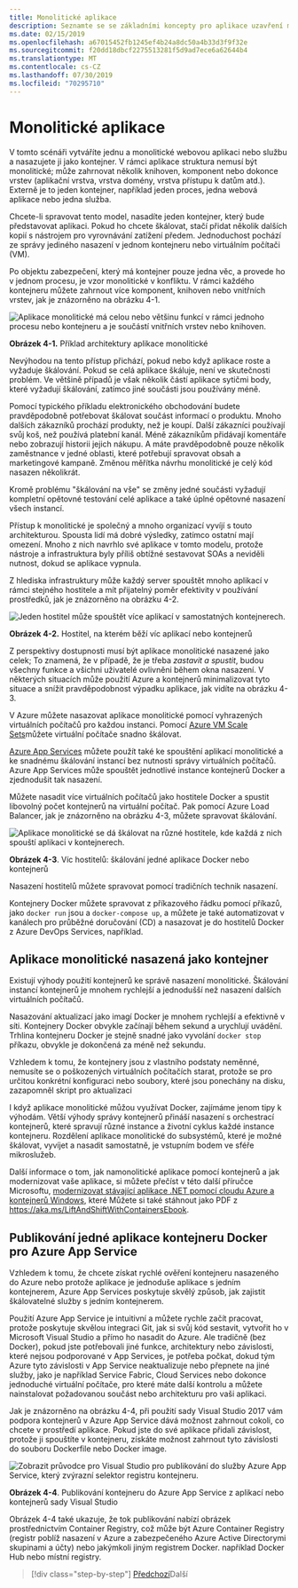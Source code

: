 ```yaml
---
title: Monolitické aplikace
description: Seznamte se se základními koncepty pro aplikace uzavření monolitické.
ms.date: 02/15/2019
ms.openlocfilehash: a67015452fb1245ef4b24a8dc50a4b33d3f9f32e
ms.sourcegitcommit: f20dd18dbcf2275513281f5d9ad7ece6a62644b4
ms.translationtype: MT
ms.contentlocale: cs-CZ
ms.lasthandoff: 07/30/2019
ms.locfileid: "70295710"
---
```

# <a name="monolithic-applications"></a>Monolitické aplikace

V tomto scénáři vytváříte jednu a monolitické webovou aplikaci nebo službu a nasazujete ji jako kontejner. V rámci aplikace struktura nemusí být monolitické; může zahrnovat několik knihoven, komponent nebo dokonce vrstev (aplikační vrstva, vrstva domény, vrstva přístupu k datům atd.). Externě je to jeden kontejner, například jeden proces, jedna webová aplikace nebo jedna služba.

Chcete-li spravovat tento model, nasadíte jeden kontejner, který bude představovat aplikaci. Pokud ho chcete škálovat, stačí přidat několik dalších kopií s nástrojem pro vyrovnávání zatížení předem. Jednoduchost pochází ze správy jediného nasazení v jednom kontejneru nebo virtuálním počítači (VM).

Po objektu zabezpečení, který má kontejner pouze jedna věc, a provede ho v jednom procesu, je vzor monolitické v konfliktu. V rámci každého kontejneru můžete zahrnout více komponent, knihoven nebo vnitřních vrstev, jak je znázorněno na obrázku 4-1.

![Aplikace monolitické má celou nebo většinu funkcí v rámci jednoho procesu nebo kontejneru a je součástí vnitřních vrstev nebo knihoven.](./media/image1.png)

**Obrázek 4-1.** Příklad architektury aplikace monolitické

Nevýhodou na tento přístup přichází, pokud nebo když aplikace roste a vyžaduje škálování. Pokud se celá aplikace škáluje, není ve skutečnosti problém. Ve většině případů je však několik částí aplikace sytičmi body, které vyžadují škálování, zatímco jiné součásti jsou používány méně.

Pomocí typického příkladu elektronického obchodování budete pravděpodobně potřebovat škálovat součást informací o produktu. Mnoho dalších zákazníků prochází produkty, než je koupí. Další zákazníci používají svůj koš, než používá platební kanál. Méně zákazníkům přidávají komentáře nebo zobrazují historii jejich nákupu. A máte pravděpodobně pouze několik zaměstnance v jedné oblasti, které potřebují spravovat obsah a marketingové kampaně. Změnou měřítka návrhu monolitické je celý kód nasazen několikrát.

Kromě problému "škálování na vše" se změny jedné součásti vyžadují kompletní opětovné testování celé aplikace a také úplné opětovné nasazení všech instancí.

Přístup k monolitické je společný a mnoho organizací vyvíjí s touto architekturou. Spousta lidí má dobré výsledky, zatímco ostatní mají omezení. Mnoho z nich navrhlo své aplikace v tomto modelu, protože nástroje a infrastruktura byly příliš obtížné sestavovat SOAs a neviděli nutnost, dokud se aplikace vypnula.

Z hlediska infrastruktury může každý server spouštět mnoho aplikací v rámci stejného hostitele a mít přijatelný poměr efektivity v používání prostředků, jak je znázorněno na obrázku 4-2.

![Jeden hostitel může spouštět více aplikací v samostatných kontejnerech.](./media/image2.png)

**Obrázek 4-2.** Hostitel, na kterém běží víc aplikací nebo kontejnerů

Z perspektivy dostupnosti musí být aplikace monolitické nasazené jako celek; To znamená, že v případě, že je třeba *zastavit a spustit*, budou všechny funkce a všichni uživatelé ovlivněni během okna nasazení. V některých situacích může použití Azure a kontejnerů minimalizovat tyto situace a snížit pravděpodobnost výpadku aplikace, jak vidíte na obrázku 4-3.

V Azure můžete nasazovat aplikace monolitické pomocí vyhrazených virtuálních počítačů pro každou instanci. Pomocí [Azure VM Scale Sets](https://docs.microsoft.com/azure/virtual-machine-scale-sets/)můžete virtuální počítače snadno škálovat.

[Azure App Services](https://azure.microsoft.com/services/app-service/) můžete použít také ke spouštění aplikací monolitické a ke snadnému škálování instancí bez nutnosti správy virtuálních počítačů. Azure App Services může spouštět jednotlivé instance kontejnerů Docker a zjednodušit tak nasazení.

Můžete nasadit více virtuálních počítačů jako hostitele Docker a spustit libovolný počet kontejnerů na virtuální počítač. Pak pomocí Azure Load Balancer, jak je znázorněno na obrázku 4-3, můžete spravovat škálování.

![Aplikace monolitické se dá škálovat na různé hostitele, kde každá z nich spouští aplikaci v kontejnerech.](./media/image3.png)

**Obrázek 4-3**. Víc hostitelů: škálování jedné aplikace Docker nebo kontejnerů

Nasazení hostitelů můžete spravovat pomocí tradičních technik nasazení.

Kontejnery Docker můžete spravovat z příkazového řádku pomocí příkazů, jako `docker run` jsou a `docker-compose up`, a můžete je také automatizovat v kanálech pro průběžné doručování (CD) a nasazovat je do hostitelů Docker z Azure DevOps Services, například.

## <a name="monolithic-application-deployed-as-a-container"></a>Aplikace monolitické nasazená jako kontejner

Existují výhody použití kontejnerů ke správě nasazení monolitické. Škálování instancí kontejnerů je mnohem rychlejší a jednodušší než nasazení dalších virtuálních počítačů.

Nasazování aktualizací jako imagí Docker je mnohem rychlejší a efektivně v síti. Kontejnery Docker obvykle začínají během sekund a urychlují uvádění. Trhlina kontejneru Docker je stejně snadné jako vyvolání `docker stop` příkazu, obvykle je dokončená za méně než sekundu.

Vzhledem k tomu, že kontejnery jsou z vlastního podstaty neměnné, nemusíte se o poškozených virtuálních počítačích starat, protože se pro určitou konkrétní konfiguraci nebo soubory, které jsou ponechány na disku, zazapomněl skript pro aktualizaci

I když aplikace monolitické můžou využívat Docker, zajímáme jenom tipy k výhodám. Větší výhody správy kontejnerů přináší nasazení s orchestrací kontejnerů, které spravují různé instance a životní cyklus každé instance kontejneru. Rozdělení aplikace monolitické do subsystémů, které je možné škálovat, vyvíjet a nasadit samostatně, je vstupním bodem ve sféře mikroslužeb.

Další informace o tom, jak namonolitické aplikace pomocí kontejnerů a jak modernizovat vaše aplikace, si můžete přečíst v této další příručce Microsoftu, [modernizovat stávající aplikace .NET pomocí cloudu Azure a kontejnerů Windows](../../modernize-with-azure-containers/index.md), které Můžete si také stáhnout jako PDF z <https://aka.ms/LiftAndShiftWithContainersEbook>.

## <a name="publish-a-single-docker-container-app-to-azure-app-service"></a>Publikování jedné aplikace kontejneru Docker pro Azure App Service

Vzhledem k tomu, že chcete získat rychlé ověření kontejneru nasazeného do Azure nebo protože aplikace je jednoduše aplikace s jedním kontejnerem, Azure App Services poskytuje skvělý způsob, jak zajistit škálovatelné služby s jedním kontejnerem.

Použití Azure App Service je intuitivní a můžete rychle začít pracovat, protože poskytuje skvělou integraci Git, jak si svůj kód sestavit, vytvořit ho v Microsoft Visual Studio a přímo ho nasadit do Azure. Ale tradičně (bez Docker), pokud jste potřebovali jiné funkce, architektury nebo závislosti, které nejsou podporované v App Services, je potřeba počkat, dokud tým Azure tyto závislosti v App Service neaktualizuje nebo přepnete na jiné služby, jako je například Service Fabric, Cloud Services nebo dokonce jednoduché virtuální počítače, pro které máte další kontrolu a můžete nainstalovat požadovanou součást nebo architekturu pro vaši aplikaci.

Jak je znázorněno na obrázku 4-4, při použití sady Visual Studio 2017 vám podpora kontejnerů v Azure App Service dává možnost zahrnout cokoli, co chcete v prostředí aplikace. Pokud jste do své aplikace přidali závislost, protože ji spouštíte v kontejneru, získáte možnost zahrnout tyto závislosti do souboru Dockerfile nebo Docker image.

![Zobrazit průvodce pro Visual Studio pro publikování do služby Azure App Service, který zvýrazní selektor registru kontejneru.](./media/image4.png)

**Obrázek 4-4**. Publikování kontejneru do Azure App Service z aplikací nebo kontejnerů sady Visual Studio

Obrázek 4-4 také ukazuje, že tok publikování nabízí obrázek prostřednictvím Container Registry, což může být Azure Container Registry (registr poblíž nasazení v Azure a zabezpečeného Azure Active Directorymi skupinami a účty) nebo jakýmkoli jiným registrem Docker. například Docker Hub nebo místní registry.

>[!div class="step-by-step"]
>[Předchozí](common-container-design-principles.md)Další
>[](state-and-data-in-docker-applications.md)
